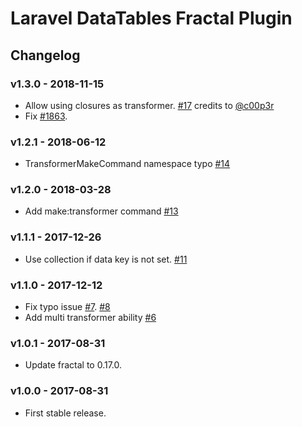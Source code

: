 # Laravel DataTables Fractal Plugin

## Changelog

### v1.3.0 - 2018-11-15

- Allow using closures as transformer. [#17](https://github.com/yajra/laravel-datatables-fractal/pull/17) credits to [@c00p3r](https://github.com/c00p3r)
- Fix [#1863](https://github.com/yajra/laravel-datatables/issues/1863).

### v1.2.1 - 2018-06-12

- TransformerMakeCommand namespace typo [#14](https://github.com/yajra/laravel-datatables-fractal/pull/14)

### v1.2.0 - 2018-03-28

- Add make:transformer command [#13](https://github.com/yajra/laravel-datatables-fractal/pull/13)

### v1.1.1 - 2017-12-26

- Use collection if data key is not set. [#11](https://github.com/yajra/laravel-datatables-fractal/pull/11)

### v1.1.0 - 2017-12-12

- Fix typo issue [#7](https://github.com/yajra/laravel-datatables-fractal/issues/7). [#8](https://github.com/yajra/laravel-datatables-fractal/pull/8)
- Add multi transformer ability [#6](https://github.com/yajra/laravel-datatables-fractal/pull/6)

### v1.0.1 - 2017-08-31

- Update fractal to 0.17.0.

### v1.0.0 - 2017-08-31

- First stable release.
